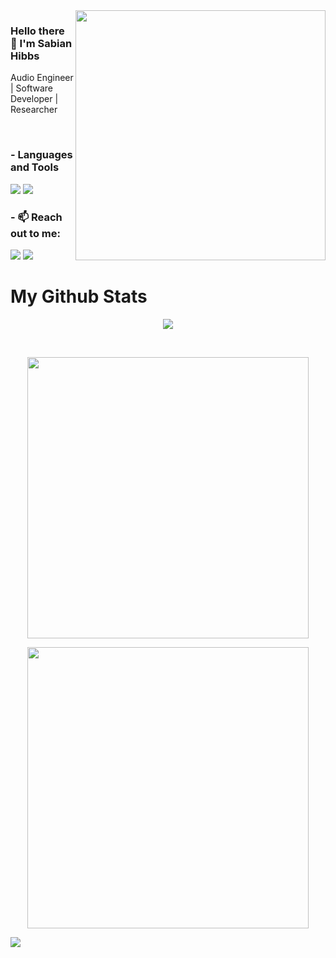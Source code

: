 <img  width=400 src="https://github.com/umershaikh123/umershaikh123/assets/42178214/e3773556-1d65-459a-bf7e-67394f753783"  align="right">
<p align="left">
 
### Hello there 👋 I'm Sabian Hibbs
 
Audio Engineer | Software Developer | Researcher


 


</p>



<br>
 

### - Languages and Tools

<img src="https://img.icons8.com/fluency/48/undefined/python.png"/>
<img src="https://img.icons8.com/color/48/undefined/c-plus-plus-logo.png"/>


 


### - 📫 Reach out to me:
 
[<img src="https://img.shields.io/badge/LinkedIn-0077B5?style=for-the-badge&logo=linkedin&logoColor=white" />](https://www.linkedin.com/in/sabian-hibbs-0a106094/)
[<img src="https://img.shields.io/badge/Gmail-D14836?style=for-the-badge&logo=gmail&logoColor=white" />](mailto:sabian.hibbs@gmail.com)

# My Github Stats

<p align="center">
 <img src="https://github-profile-trophy.vercel.app/?username=TtesseractT&theme=darkhub&column=-1&margin-w=15">
</p>


<p align="center">

</p>


<br>

 <p align="center">

<img align="center"  width="450" src="https://github-readme-streak-stats.herokuapp.com/?user=TtesseractT&theme=black-ice"/>

</p>
 
  <p align="center">
<img align="center" width="450" src="https://github-readme-stats.vercel.app/api?username=TtesseractT&show_icons=true&bg_color=141414&text_color=fff&title_color=00e6fe&icon_color=00e6fe"/>
 </p>

![](https://komarev.com/ghpvc/?username=TtesseractT&color=blue)



